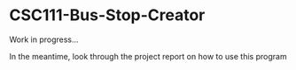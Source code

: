# CSC111-Bus-Stop-Creator
 
 Work in progress...
 
 In the meantime, look through the project report on how to use this program
